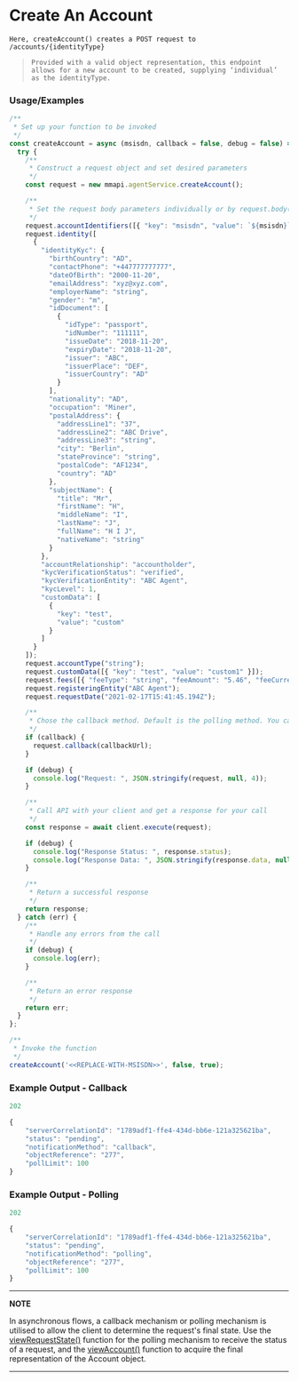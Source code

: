 # Create An Account

`Here, createAccount() creates a POST request to /accounts/{identityType}`

> `Provided with a valid object representation, this endpoint allows for a new account to be created, supplying ‘individual’ as the identityType.`

### Usage/Examples

```javascript
/**
 * Set up your function to be invoked
 */
const createAccount = async (msisdn, callback = false, debug = false) => {
  try {
    /**
     * Construct a request object and set desired parameters
     */
    const request = new mmapi.agentService.createAccount();

    /**
     * Set the request body parameters individually or by request.body(body);
     */
    request.accountIdentifiers([{ "key": "msisdn", "value": `${msisdn}` }]);
    request.identity([
      {
        "identityKyc": {
          "birthCountry": "AD",
          "contactPhone": "+447777777777",
          "dateOfBirth": "2000-11-20",
          "emailAddress": "xyz@xyz.com",
          "employerName": "string",
          "gender": "m",
          "idDocument": [
            {
              "idType": "passport",
              "idNumber": "111111",
              "issueDate": "2018-11-20",
              "expiryDate": "2018-11-20",
              "issuer": "ABC",
              "issuerPlace": "DEF",
              "issuerCountry": "AD"
            }
          ],
          "nationality": "AD",
          "occupation": "Miner",
          "postalAddress": {
            "addressLine1": "37",
            "addressLine2": "ABC Drive",
            "addressLine3": "string",
            "city": "Berlin",
            "stateProvince": "string",
            "postalCode": "AF1234",
            "country": "AD"
          },
          "subjectName": {
            "title": "Mr",
            "firstName": "H",
            "middleName": "I",
            "lastName": "J",
            "fullName": "H I J",
            "nativeName": "string"
          }
        },
        "accountRelationship": "accountholder",
        "kycVerificationStatus": "verified",
        "kycVerificationEntity": "ABC Agent",
        "kycLevel": 1,
        "customData": [
          {
            "key": "test",
            "value": "custom"
          }
        ]
      }
    ]);
    request.accountType("string");
    request.customData([{ "key": "test", "value": "custom1" }]);
    request.fees([{ "feeType": "string", "feeAmount": "5.46", "feeCurrency": "AED" }]);
    request.registeringEntity("ABC Agent");
    request.requestDate("2021-02-17T15:41:45.194Z");

    /**
     * Chose the callback method. Default is the polling method. You can also chose it by request.polling();
     */
    if (callback) {
      request.callback(callbackUrl);
    }

    if (debug) {
      console.log("Request: ", JSON.stringify(request, null, 4));
    }

    /**
     * Call API with your client and get a response for your call
     */
    const response = await client.execute(request);

    if (debug) {
      console.log("Response Status: ", response.status);
      console.log("Response Data: ", JSON.stringify(response.data, null, 4));
    }

    /**
     * Return a successful response
     */
    return response;
  } catch (err) {
    /**
     * Handle any errors from the call
     */
    if (debug) {
      console.log(err);
    }

    /**
     * Return an error response
     */
    return err;
  }
};

/**
 * Invoke the function
 */
createAccount('<<REPLACE-WITH-MSISDN>>', false, true);
```

### Example Output - Callback

```javascript
202

{
    "serverCorrelationId": "1789adf1-ffe4-434d-bb6e-121a325621ba",
    "status": "pending",
    "notificationMethod": "callback",
    "objectReference": "277",
    "pollLimit": 100
}
```

### Example Output - Polling

```javascript
202

{
    "serverCorrelationId": "1789adf1-ffe4-434d-bb6e-121a325621ba",
    "status": "pending",
    "notificationMethod": "polling",
    "objectReference": "277",
    "pollLimit": 100
}
```

---

**NOTE**

In asynchronous flows, a callback mechanism or polling mechanism is utilised to allow the client to determine the request's final state. Use the [viewRequestState()](viewRequestState.Readme.md) function for the polling mechanism to receive the status of a request, and the [viewAccount()](viewAccount.Readme.md) function to acquire the final representation of the Account object.

---